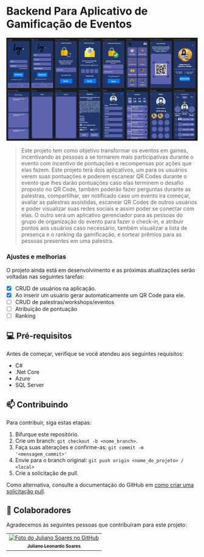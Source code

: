 # Backend Para Aplicativo de Gamificação de Eventos

<img src="./src/.github/Captura.PNG" alt="exemplo imagem">

> Este projeto tem como objetivo transformar os eventos em games, incentivando as pessoas a se tornarem mais participativas durante o evento com incentivo de pontuações e recompensas por ações que elas fazem. Este projeto terá dois aplicativos, um para os usuários verem suas pontuações e poderem escanear QR Codes durante o evento que lhes darão pontuações caso elas terminem o desafio proposto no QR Code, também poderão fazer perguntas durante as palestras, compartilhar, ser notificado caso um evento ira começar, avaliar as palestras assistidas, escanear QR Codes de outros usuários e poder visualizar suas redes sociais e assim poder se conectar com elas. O outro será um aplicativo gerenciador para as pessoas do grupo de organização do evento para fazer o check-in, e atribuir pontos aos usuários caso necessário, também visualizar a lista de presença e o ranking da gamificação, e sortear prêmios para as pessoas presentes em uma palestra.  

### Ajustes e melhorias

O projeto ainda está em desenvolvimento e as próximas atualizações serão voltadas nas seguintes tarefas:

- [x] CRUD de usuários na aplicação.
- [x] Ao inserir um usuário gerar automaticamente um QR Code para ele.
- [ ] CRUD de palestras/workshops/eventos
- [ ] Atribuição de pontuação
- [ ] Ranking

## 💻 Pré-requisitos

Antes de começar, verifique se você atendeu aos seguintes requisitos:
* C#
* .Net Core
* Azure
* SQL Server

## 📫 Contribuindo
<!---Se o seu README for longo ou se você tiver algum processo ou etapas específicas que deseja que os contribuidores sigam, considere a criação de um arquivo CONTRIBUTING.md separado--->
Para contribuir, siga estas etapas:

1. Bifurque este repositório.
2. Crie um branch: `git checkout -b <nome_branch>`.
3. Faça suas alterações e confirme-as: `git commit -m '<mensagem_commit>'`
4. Envie para o branch original: `git push origin <nome_do_projeto> / <local>`
5. Crie a solicitação de pull.

Como alternativa, consulte a documentação do GitHub em [como criar uma solicitação pull](https://help.github.com/en/github/collaborating-with-issues-and-pull-requests/creating-a-pull-request).

## 🤝 Colaboradores

Agradecemos às seguintes pessoas que contribuíram para este projeto:

<table>
  <tr>
    <td align="center">
      <a href="#">
        <img src="https://avatars.githubusercontent.com/u/37117169" width="100px;" alt="Foto do Juliano Soares no GitHub"/><br>
        <sub>
          <b>Juliano Leonardo Soares</b>
        </sub>
      </a>
    </td>
  </tr>
</table>

